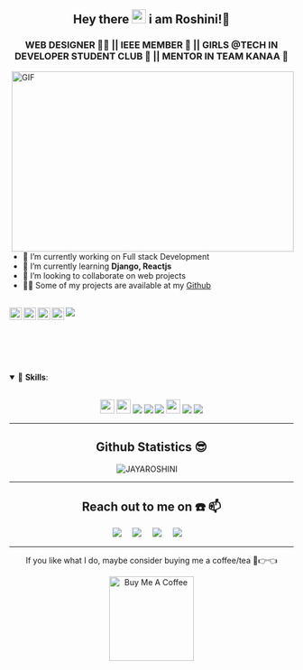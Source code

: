 <h2 align="center"> 
Hey there <img src="https://media.giphy.com/media/hvRJCLFzcasrR4ia7z/giphy.gif" width="25px">  i am Roshini!🙋‍ </h2>
</h2>
 <h3 align="center">WEB DESIGNER 👨‍💻 || IEEE MEMBER 🙋 || GIRLS @TECH IN DEVELOPER STUDENT CLUB 💃 || MENTOR IN TEAM KANAA  👧 </h3>

<img align="right" alt="GIF" src="https://github.com/abhisheknaiidu/abhisheknaiidu/blob/master/code.gif?raw=true" width="500" height="320" />

- 🔭 I’m currently working on Full stack Development
- 🌱 I’m currently learning **Django, Reactjs**
- 👯 I’m looking to collaborate on web projects
- 👨‍💻 Some of my projects are available at my [Github](https://github.com/JAYAROSHINI2112?tab=repositories)
<br><br> 
<p align="center">
<a href="https://discord.gg/XTW52Kt">
  <img align="left" alt="Abhishek's Discord" width="22px" src="https://raw.githubusercontent.com/peterthehan/peterthehan/master/assets/discord.svg" />
</a>
<a href="https://twitter.com">
  <img align="left" alt="Abhishek Naidu | Twitter" width="22px" src="https://raw.githubusercontent.com/peterthehan/peterthehan/master/assets/twitter.svg" />
</a>
<a href="https://www.linkedin.com">
  <img align="left" alt="Abhishek's LinkedIN" width="22px" src="https://raw.githubusercontent.com/peterthehan/peterthehan/master/assets/linkedin.svg" />
</a>
<a href="https://open.spotify.com">
  <img align="left" alt="Abhishek's Spotify" width="22px" src="https://raw.githubusercontent.com/peterthehan/peterthehan/master/assets/spotify.svg" />
</a>

 ![](https://komarev.com/ghpvc/?username=JAYAROSHINI2112&label=Views&color=blue&style=plastic)
</p>
<br><br><br><br><br>
<div align ="center">

<details open>
<summary align="left">🚀 <b>Skills</b>:</summary>
 <br>
</details>
<p align="center">
  <img src ="https://img.shields.io/badge/html5%20-%23E34F26.svg?&style=flat&logo=html5&logoColor=white" height=25>
  <img src ="https://img.shields.io/badge/css3%20-%231572B6.svg?&style=flat&logo=css3&logoColor=white" height=25>
  <img src="https://img.shields.io/badge/c-%23F05033.svg?&style=for-the-badge&logo=c&logoColor=white"/>
  <img src="https://img.shields.io/badge/javascript-%23F7DF1E.svg?&style=for-the-badge&logo=javascript&logoColor=white"/>
  <img src="https://img.shields.io/badge/php-%2361DAFB.svg?&style=for-the-badge&logo=php&logoColor=white"/>
  <img src="https://img.shields.io/badge/MySQL-00000F?style=flat&logo=mysql&logoColor=white" height=25>
  <img src="https://img.shields.io/badge/yii2-%23E34F26.svg?&style=for-the-badge&logo=yii2&logoColor=white"/>
  <img src="https://img.shields.io/badge/git-%23007ACC.svg?&style=for-the-badge&logo=git&logoColor=white"/>
 </p>

--------------------------------------------------------------------------------------------------------------------------------------------------------------------------------------------------------------------------------------------------------------------------------------------------------------------------------------------------

<h2 align="center"> Github Statistics 😎 </h2>
<p align="center">
 <img src="https://jayaroshinireadme.vercel.app/api?username=JAYAROSHINI2112&show_icons=true&theme=gotham" alt="JAYAROSHINI" />&nbsp;&nbsp;&nbsp;&nbsp;
</p>

--------------------------------------------------------------------------------------------------------------------------------------------------------------------------------------------------------------------------------------------------------------------------------------------------------------------------------------------------

<h2> Reach out to me on ☎️ 📫</h2>
<p align="center">
  <a target="_blank"href="https://www.linkedin.com/in/jaya-roshini-3b36a71b1n"><img src="https://img.shields.io/badge/linkedin-%230077B5.svg?&style=for-the-badge&logo=linkedin&logoColor=white" /></a>&nbsp;&nbsp;&nbsp;&nbsp;
  <a target="_blank"href="https://twitter.com/Roshini80652685?s=09"><img src="https://img.shields.io/badge/twitter-%231DA1F2.svg?&style=for-the-badge&logo=twitter&logoColor=white" /></a>&nbsp;&nbsp;&nbsp;&nbsp;
  <a href="mailto:roshinicandy2112@gmail.com?subject=Hello%20Harsh,%20From%20Github"><img src="https://img.shields.io/badge/gmail-%23D14836.svg?&style=for-the-badge&logo=gmail&logoColor=white" /></a>&nbsp;&nbsp;&nbsp;&nbsp;
  <a href="https://www.instagram.com/roshini__mohan_/"><img src="https://img.shields.io/badge/instagram-%23D14836.svg?&style=for-the-badge&logo=instagram&logoColor=white" /></a>&nbsp;&nbsp;&nbsp;&nbsp;
</p>            
              
--------------------------------------------------------------------------------------------------------------------------------------------------------------------------------------------------------------------------------------------------------------------------------------------------------------------------------------------------


If you like what I do, maybe consider buying me a coffee/tea 🥺👉👈

<a href="https://www.buymeacoffee.com/RoshiniMohan" target="_blank"><img src="https://cdn.buymeacoffee.com/buttons/v2/default-red.png" alt="Buy Me A Coffee" width="150" ></a>

